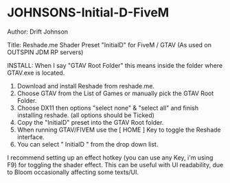 # JOHNSONS-Initial-D-FiveM
Author:   Drift Johnson

Title:    Reshade.me Shader Preset "InitialD" for FiveM / GTAV
          (As used on OUTSPIN JDM RP servers)

INSTALL:
When I say "GTAV Root Folder" this means inside the folder where GTAV.exe is located.

1. Download and install Reshade from reshade.me.
2. Choose GTAV from the List of Games or manually pick the GTAV Root Folder. 
3. Choose DX11 then options "select none" & "select all" and finish installing reshade. (all options should be Ticked)
4. Copy the "InitialD" preset into the GTAV Root folder.
5. When running GTAV/FIVEM use the [ HOME ] Key to toggle the Reshade interface.
6. You can select " InitialD " from the drop down list.


I recommend setting up an effect hotkey (you can use any Key, i'm using F9) for toggling the shader effect.
This can be useful with UI readability, due to Bloom occasionally affecting some texts/UI.

